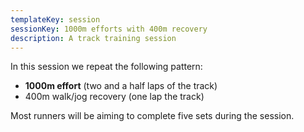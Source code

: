 ```yaml
---
templateKey: session
sessionKey: 1000m efforts with 400m recovery
description: A track training session
---
```

In this session we repeat the following pattern:

* **1000m effort** (two and a half laps of the track)
* 400m walk/jog recovery (one lap the track)

Most runners will be aiming to complete five sets during the session.

